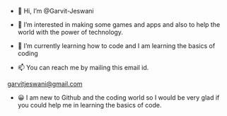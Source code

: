 - 👋 Hi, I’m @Garvit-Jeswani
- 👀 I’m interested in making some games and apps and also to help the world with the power of technology.
- 🌱 I’m currently learning how to code and I am learning the basics of coding

- 📫 You can reach me by mailing this email id.

garvitjeswani@gmail.com
- 😀 I am new to Github and the coding world so I would be very glad if you could help me in learning the basics of code.
<!---
Garvit-Jeswani/Garvit-Jeswani is a ✨ special ✨ repository because its `README.md` (this file) appears on your GitHub profile.
You can click the Preview link to take a look at your changes.
--->
